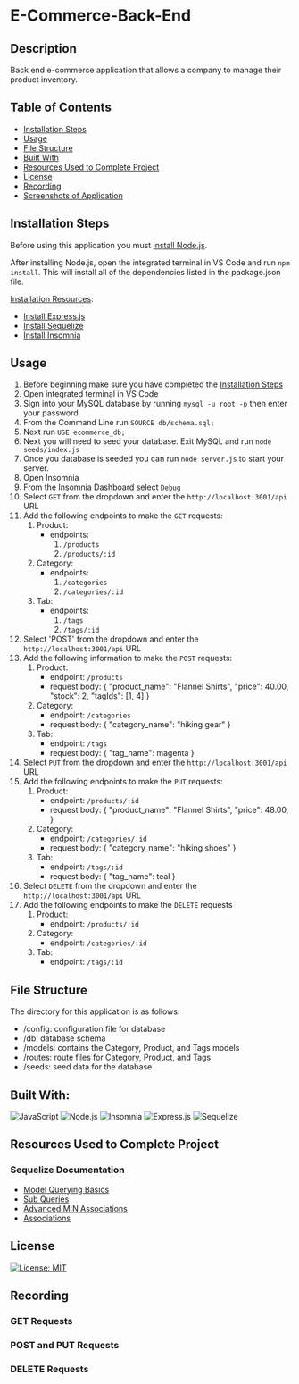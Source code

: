 # E-Commerce-Back-End

## Description
Back end e-commerce application that allows a company to manage their product inventory.

## Table of Contents
- [Installation Steps](#installation-steps)
- [Usage](#usage)
- [File Structure](#file-structure)
- [Built With](#built-with)
- [Resources Used to Complete Project](#resources-used-to-complete-project)
- [License](#license)
- [Recording](#recording)
- [Screenshots of Application](#screenshots-of-application)

## Installation Steps
Before using this application you must [install Node.js](https://nodejs.org/en/).

After installing Node.js, open the integrated terminal in VS Code and run `npm install`.  This will install all of the dependencies listed in the package.json file. 

<u>Installation Resources</u>:
- [Install Express.js](https://expressjs.com/en/starter/installing.html)
- [Install Sequelize](https://sequelize.org/docs/v6/getting-started/)
- [Install Insomnia](https://docs.insomnia.rest/insomnia/install)


## Usage
1. Before beginning make sure you have completed the [Installation Steps](#installation-steps)
2. Open integrated terminal in VS Code
3. Sign into your MySQL database by running `mysql -u root -p` then enter your password
4. From the Command Line run `SOURCE db/schema.sql;` 
5. Next run `USE ecommerce_db;`
6. Next you will need to seed your database.  Exit MySQL and run `node seeds/index.js`
7. Once you database is seeded you can run `node server.js` to start your server.
8. Open Insomnia
9. From the Insomnia Dashboard select `Debug`
10. Select `GET` from the dropdown and enter the `http://localhost:3001/api` URL
11. Add the following endpoints to make the `GET` requests:
    1. Product: 
        - endpoints:
            1. `/products`
            2. `/products/:id`
    2. Category: 
        - endpoints:
            1. `/categories`
            2. `/categories/:id`
    3. Tab: 
        - endpoints: 
            1. `/tags`
            2. `/tags/:id`
11. Select 'POST' from the dropdown and enter the `http://localhost:3001/api` URL
12. Add the following information to make the `POST` requests: 
    1. Product: 
        - endpoint: `/products`
        - request body: 
          {
            "product_name": "Flannel Shirts",
            "price": 40.00,
            "stock": 2,
            "tagIds": [1, 4]
          }
    2. Category: 
        - endpoint: `/categories`
        - request body: 
        {
            "category_name": "hiking gear"
        }
    3. Tab: 
        - endpoint: `/tags`
        - request body: 
        {
            "tag_name": magenta
        }
13. Select `PUT` from the dropdown and enter the `http://localhost:3001/api` URL
14. Add the following endpoints to make the `PUT` requests: 
    1. Product: 
        - endpoint: `/products/:id`
        - request body: 
          {
            "product_name": "Flannel Shirts",
            "price": 48.00,
          }
    2. Category: 
        - endpoint: `/categories/:id`
        - request body: 
        {
            "category_name": "hiking shoes"
        }
    3. Tab: 
        - endpoint: `/tags/:id`
        - request body: 
        {
            "tag_name": teal
        }
15. Select `DELETE` from the dropdown and enter the `http://localhost:3001/api` URL
16. Add the following endpoints to make the `DELETE` requests
    1. Product: 
        - endpoint: `/products/:id`
    2. Category: 
        - endpoint: `/categories/:id`
    3. Tab: 
        - endpoint: `/tags/:id`

## File Structure
The directory for this application is as follows:
- /config: configuration file for database
- /db: database schema
- /models: contains the Category, Product, and Tags models
- /routes: route files for Category, Product, and Tags
- /seeds: seed data for the database

## Built With:
![JavaScript](https://img.shields.io/badge/JavaScript-323330?style=for-the-badge&logo=javascript&logoColor=F7DF1E) ![Node.js](https://img.shields.io/badge/Node.js-339933?style=for-the-badge&logo=nodedotjs&logoColor=white) ![Insomnia](https://img.shields.io/badge/Insomnia-5849be?style=for-the-badge&logo=Insomnia&logoColor=white) ![Express.js](https://img.shields.io/badge/Express.js-000000?style=for-the-badge&logo=express&logoColor=white) ![Sequelize](https://img.shields.io/badge/Sequelize-52B0E7?style=for-the-badge&logo=Sequelize&logoColor=white)

## Resources Used to Complete Project
### Sequelize Documentation
 - [Model Querying Basics](https://sequelize.org/docs/v6/core-concepts/model-querying-basics/)
 - [Sub Queries](https://sequelize.org/docs/v7/core-concepts/validations-and-constraints/#note-about-allownull-implementation)
 - [Advanced M:N Associations](https://sequelize.org/docs/v6/advanced-association-concepts/advanced-many-to-many/#through-tables-versus-normal-tables-and-the-super-many-to-many-association)
 - [Associations](https://sequelize.org/docs/v6/core-concepts/assocs/)

## License
[![License: MIT](https://img.shields.io/badge/License-MIT-yellow.svg)](https://opensource.org/licenses/MIT)

## Recording

### GET Requests

### POST and PUT Requests

### DELETE Requests




